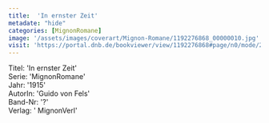```yaml
---
title:  'In ernster Zeit'
metadate: "hide"
categories: [MignonRomane]
image: '/assets/images/coverart/Mignon-Romane/1192276868_00000010.jpg'
visit: 'https://portal.dnb.de/bookviewer/view/1192276868#page/n0/mode/2up'
---
```

Titel: 'In ernster Zeit' <br>
Serie: 'MignonRomane' <br>
Jahr: '1915' <br>
AutorIn: 'Guido von Fels' <br>
Band-Nr: '?' <br>
Verlag: ' MignonVerl'